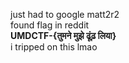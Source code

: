 just had to google matt2r2    
found flag in reddit    
**UMDCTF-{तुमने मुझे ढूंढ़ लिया}**     
i tripped on this lmao
